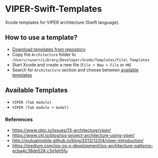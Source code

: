 # VIPER-Swift-Templates
Xcode templates for VIPER architecture (Swift language).

## How to use a template? ##
- [Download templates from repository](https://github.com/olbartek/VIPER-Swift-Templates/archive/master.zip)
- Copy the `Architecture` folder to `/Users/<user>/Library/Developer/Xcode/Templates/File\ Templates`
- Start Xcode and create a new file (`File > New > File` or `⌘N`)
- Search for `Architecture` section and choose between [available templates](#available_templates)

## Available Templates ##
- `VIPER (Tab module)`
- `VIPER (Tab module + model)`

### References ###
 - https://www.objc.io/issues/13-architecture/viper/
 - https://www.ckl.io/blog/ios-project-architecture-using-viper/
 - http://mutualmobile.github.io/blog/2013/12/04/viper-introduction/
 - https://medium.com/ios-os-x-development/ios-architecture-patterns-ecba4c38de52#.c3n1eh5fu
